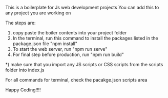 This is a boilerplate for Js web development projects
You can add this to any project you are working on

The steps are:
1) copy paste the boiler contents into your project folder
2) In the terminal, run this command to install the packages listed in the package.json file "npm install"
3) To start the web server, run "npm run serve"
4) For final step before production, run "npm run build"

*) make sure that you import any JS scripts or CSS scripts from the scripts folder into index.js 

For all commands for terminal, check the pacakge.json scripts area

Happy Coding!!!!